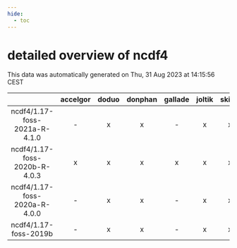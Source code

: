 ```yaml
---
hide:
  - toc
---
```


detailed overview of ncdf4
==========================


This data was automatically generated on Thu, 31 Aug 2023 at 14:15:56 CEST  

| |accelgor|doduo|donphan|gallade|joltik|skitty|swalot|victini|
| :---: | :---: | :---: | :---: | :---: | :---: | :---: | :---: | :---: |
|ncdf4/1.17-foss-2021a-R-4.1.0|-|x|x|-|x|x|x|x|
|ncdf4/1.17-foss-2020b-R-4.0.3|x|x|x|x|x|x|x|x|
|ncdf4/1.17-foss-2020a-R-4.0.0|-|x|x|-|x|x|x|x|
|ncdf4/1.17-foss-2019b|-|x|x|-|x|x|x|x|
